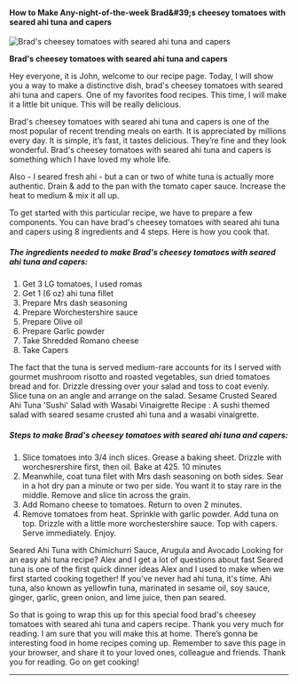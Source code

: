             

#### How to Make Any-night-of-the-week Brad&amp;#39;s cheesey tomatoes with seared ahi tuna and capers

![Brad's cheesey tomatoes with seared ahi tuna and capers](https://img-global.cpcdn.com/recipes/c2fbd2613db6c58f/751x532cq70/brads-cheesey-tomatoes-with-seared-ahi-tuna-and-capers-recipe-main-photo.jpg)

**Brad's cheesey tomatoes with seared ahi tuna and capers**

Hey everyone, it is John, welcome to our recipe page. Today, I will show you a way to make a distinctive dish, brad's cheesey tomatoes with seared ahi tuna and capers. One of my favorites food recipes. This time, I will make it a little bit unique. This will be really delicious.

Brad's cheesey tomatoes with seared ahi tuna and capers is one of the most popular of recent trending meals on earth. It is appreciated by millions every day. It is simple, it’s fast, it tastes delicious. They’re fine and they look wonderful. Brad's cheesey tomatoes with seared ahi tuna and capers is something which I have loved my whole life.

Also - I seared fresh ahi - but a can or two of white tuna is actually more authentic. Drain & add to the pan with the tomato caper sauce. Increase the heat to medium & mix it all up.

To get started with this particular recipe, we have to prepare a few components. You can have brad's cheesey tomatoes with seared ahi tuna and capers using 8 ingredients and 4 steps. Here is how you cook that.

##### The ingredients needed to make Brad's cheesey tomatoes with seared ahi tuna and capers:

1.  Get 3 LG tomatoes, I used romas
2.  Get 1 (6 oz) ahi tuna fillet
3.  Prepare Mrs dash seasoning
4.  Prepare Worchestershire sauce
5.  Prepare Olive oil
6.  Prepare Garlic powder
7.  Take Shredded Romano cheese
8.  Take Capers

The fact that the tuna is served medium-rare accounts for its I served with gourmet mushroom risotto and roasted vegetables, sun dried tomatoes bread and for. Drizzle dressing over your salad and toss to coat evenly. Slice tuna on an angle and arrange on the salad. Sesame Crusted Seared Ahi Tuna 'Sushi' Salad with Wasabi Vinaigrette Recipe : A sushi themed salad with seared sesame crusted ahi tuna and a wasabi vinaigrette.

##### Steps to make Brad's cheesey tomatoes with seared ahi tuna and capers:

1.  Slice tomatoes into 3/4 inch slices. Grease a baking sheet. Drizzle with worchesrershire first, then oil. Bake at 425. 10 minutes
2.  Meanwhile, coat tuna filet with Mrs dash seasoning on both sides. Sear in a hot dry pan a minute or two per side. You want it to stay rare in the middle. Remove and slice tin across the grain.
3.  Add Romano cheese to tomatoes. Return to oven 2 minutes.
4.  Remove tomatoes from heat. Sprinkle with garlic powder. Add tuna on top. Drizzle with a little more worchestershire sauce. Top with capers. Serve immediately. Enjoy.

Seared Ahi Tuna with Chimichurri Sauce, Arugula and Avocado Looking for an easy ahi tuna recipe? Alex and I get a lot of questions about fast Seared tuna is one of the first quick dinner ideas Alex and I used to make when we first started cooking together! If you've never had ahi tuna, it's time. Ahi tuna, also known as yellowfin tuna, marinated in sesame oil, soy sauce, ginger, garlic, green onion, and lime juice, then pan seared.

So that is going to wrap this up for this special food brad's cheesey tomatoes with seared ahi tuna and capers recipe. Thank you very much for reading. I am sure that you will make this at home. There’s gonna be interesting food in home recipes coming up. Remember to save this page in your browser, and share it to your loved ones, colleague and friends. Thank you for reading. Go on get cooking!

* * *